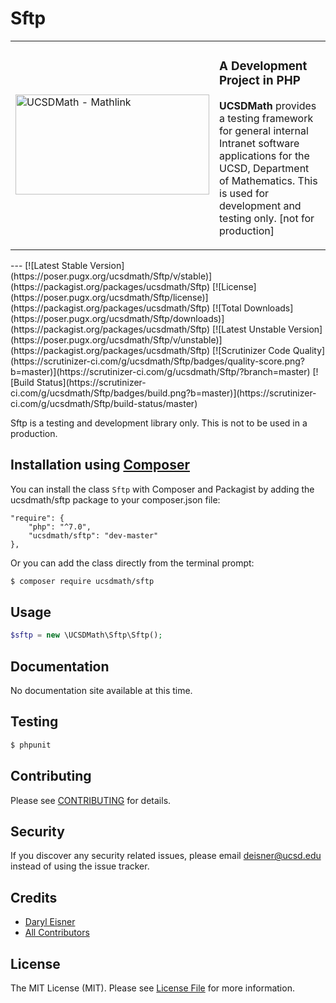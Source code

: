 # Sftp
<table border="0">
  <tr>
    <td width="310"><img height="160" width="310"alt="UCSDMath - Mathlink" src="https://github.com/ucsdmath/Testing/blob/master/ucsdmath-logo.png"></td>
    <td><h3>A Development Project in PHP</h3>
        <p><strong>UCSDMath</strong> provides a testing framework for general internal Intranet software applications for the UCSD, Department of Mathematics. This is used for development and testing only. [not for production]</p>
    </td>
  </tr>
</table>
---
[![Latest Stable Version](https://poser.pugx.org/ucsdmath/Sftp/v/stable)](https://packagist.org/packages/ucsdmath/Sftp)
[![License](https://poser.pugx.org/ucsdmath/Sftp/license)](https://packagist.org/packages/ucsdmath/Sftp)
[![Total Downloads](https://poser.pugx.org/ucsdmath/Sftp/downloads)](https://packagist.org/packages/ucsdmath/Sftp)
[![Latest Unstable Version](https://poser.pugx.org/ucsdmath/Sftp/v/unstable)](https://packagist.org/packages/ucsdmath/Sftp)
[![Scrutinizer Code Quality](https://scrutinizer-ci.com/g/ucsdmath/Sftp/badges/quality-score.png?b=master)](https://scrutinizer-ci.com/g/ucsdmath/Sftp/?branch=master)
[![Build Status](https://scrutinizer-ci.com/g/ucsdmath/Sftp/badges/build.png?b=master)](https://scrutinizer-ci.com/g/ucsdmath/Sftp/build-status/master)

Sftp is a testing and development library only. This is not to be used in a production.

## Installation using [Composer](http://getcomposer.org/)
You can install the class ```Sftp``` with Composer and Packagist by
adding the ucsdmath/sftp package to your composer.json file:

```
"require": {
    "php": "^7.0",
    "ucsdmath/sftp": "dev-master"
},
```
Or you can add the class directly from the terminal prompt:

```bash
$ composer require ucsdmath/sftp
```

## Usage

``` php
$sftp = new \UCSDMath\Sftp\Sftp();
```

## Documentation

No documentation site available at this time.
<!-- [Check out the documentation](http://math.ucsd.edu/~deisner/documentation/Sftp/) -->

## Testing

``` bash
$ phpunit
```

## Contributing

Please see [CONTRIBUTING](CONTRIBUTING.md) for details.

## Security

If you discover any security related issues, please email deisner@ucsd.edu instead of using the issue tracker.

## Credits

- [Daryl Eisner](https://github.com/UCSDMath)
- [All Contributors](../../contributors)

## License

The MIT License (MIT). Please see [License File](LICENSE) for more information.
